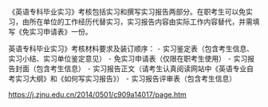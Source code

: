 《英语专科毕业实习》考核包括实习和撰写实习报告两部分。在职考生可以免实习，由所在单位的工作经历代替实习，实习报告内容由实际工作内容替代，并需填写《免实习申请表》一份。

英语专科毕业实习》考核材料要求及装订顺序：
	⁃	实习鉴定表（包含考生信息、实习小结、实习单位鉴定意见）
	⁃	免实习申请表（仅限在职考生使用）
	⁃	实习报告封面（包含考生信息）
	⁃	实习报告正文（请考生认真阅读网站中《英语专业自考实习大纲》和《如何写实习报告》）
	⁃	实习报告评审表（包含考生信息）

https://j.zjnu.edu.cn/2014/0501/c909a14017/page.htm

